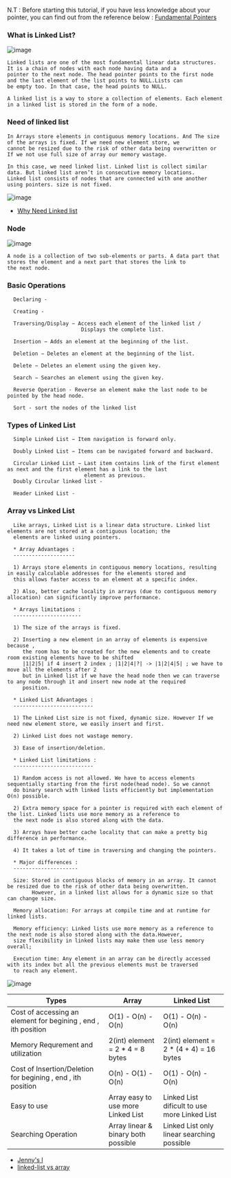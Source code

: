 N.T : Before starting this tutorial, if you have less knowledge about your pointer, you can find out from the reference below :
[Fundamental Pointers](https://github.com/PaponAhasan/Data-Structures-and-Algorithms/blob/69c48649a4a7356c686925ee1751fedb2028df21/Fundamental/Pointers/Pointers.md)


### What is Linked List?

![image](https://user-images.githubusercontent.com/59710234/155120811-c06d17cc-7271-4cae-825e-d5b715a54496.png)

```
Linked lists are one of the most fundamental linear data structures. It is a chain of nodes with each node having data and a 
pointer to the next node. The head pointer points to the first node and the last element of the list points to NULL.Lists can 
be empty too. In that case, the head points to NULL.

A linked list is a way to store a collection of elements. Each element in a linked list is stored in the form of a node.
```

### Need of linked list 
```
In Arrays store elements in contiguous memory locations. And The size of the arrays is fixed. If we need new element store, we 
cannot be resized due to the risk of other data being overwritten or If we not use full size of array our memory wastage.

In this case, we need linked list. Linked list is collect similar data. But linked list aren’t in consecutive memory locations.
Linked list consists of nodes that are connected with one another using pointers. size is not fixed.
```
![image](https://user-images.githubusercontent.com/59710234/174536036-5ea30ba3-f020-4cc2-b878-1ed8f81df9a6.png)

- [Why Need Linked list](https://www.youtube.com/watch?v=dmb1i4oN5oE&list=PLdo5W4Nhv31bbKJzrsKfMpo_grxuLl8LU&index=7)

### Node

![image](https://user-images.githubusercontent.com/59710234/155120216-bdeecd3f-ba61-4064-bec9-012bf8c6511e.png)

```
A node is a collection of two sub-elements or parts. A data part that stores the element and a next part that stores the link to 
the next node.
```
### Basic Operations
```
  Declaring - 
  
  Creating - 
  
  Traversing/Display − Access each element of the linked list / 
                        Displays the complete list.
  
  Insertion − Adds an element at the beginning of the list.

  Deletion − Deletes an element at the beginning of the list.
  
  Delete − Deletes an element using the given key.

  Search − Searches an element using the given key.
  
  Reverse Operation - Reverse an element make the last node to be pointed by the head node.
  
  Sort - sort the nodes of the linked list
```
### Types of Linked List
```
  Simple Linked List − Item navigation is forward only.

  Doubly Linked List − Items can be navigated forward and backward.

  Circular Linked List − Last item contains link of the first element as next and the first element has a link to the last 
                         element as previous.
  Doubly Circular linked list - 
  
  Header Linked List - 
```

### Array vs Linked List
```
  Like arrays, Linked List is a linear data structure. Linked list elements are not stored at a contiguous location; the 
  elements are linked using pointers.

  * Array Advantages :
  --------------------
  
  1) Arrays store elements in contiguous memory locations, resulting in easily calculable addresses for the elements stored and 
  this allows faster access to an element at a specific index.
  
  2) Also, better cache locality in arrays (due to contiguous memory allocation) can significantly improve performance.

  * Arrays limitations :
  ----------------------
  
  1) The size of the arrays is fixed.
  
  2) Inserting a new element in an array of elements is expensive because ,
     the room has to be created for the new elements and to create room existing elements have to be shifted 
     |1|2|5| if 4 insert 2 index ; |1|2|4|?| -> |1|2|4|5| ; we have to move all the elements after 2
     but in Linked list if we have the head node then we can traverse to any node through it and insert new node at the required
     position.

  * Linked List Advantages :
  --------------------------
  
  1) The Linked List size is not fixed, dynamic size. However If we need new element store, we easily insert and first.
  
  2) Linked List does not wastage memory.
  
  3) Ease of insertion/deletion.
  
  * Linked List limitations :
  --------------------------

  1) Random access is not allowed. We have to access elements sequentially starting from the first node(head node). So we cannot 
  do binary search with linked lists efficiently but implementation O(n) possible.
     
  2) Extra memory space for a pointer is required with each element of the list. Linked lists use more memory as a reference to 
  the next node is also stored along with the data.
     
  3) Arrays have better cache locality that can make a pretty big difference in performance.
  
  4) It takes a lot of time in traversing and changing the pointers.

  * Major differences :
  ---------------------
  
  Size: Stored in contiguous blocks of memory in an array. It cannot be resized due to the risk of other data being overwritten.
        However, in a linked list allows for a dynamic size so that can change size.
        
  Memory allocation: For arrays at compile time and at runtime for linked lists.
  
  Memory efficiency: Linked lists use more memory as a reference to the next node is also stored along with the data.However, 
  size flexibility in linked lists may make them use less memory overall;
  
  Execution time: Any element in an array can be directly accessed with its index but all the previous elements must be traversed
  to reach any element.
```
![image](https://user-images.githubusercontent.com/59710234/174722396-c01067bb-6a6a-416c-b1e0-677e516c4da4.png)

|  Types                                                         | Array                              | Linked List                                 |
| -------------------------------------------------------------- | ---------------------------------- | ------------------------------------------- |
| Cost of accessing an element for begining , end , ith position | O(1) - O(n) - O(n)                 | O(1) - O(n) - O(n)                          |
| Memory Requrement and utilization                              | 2(int) element = 2 * 4 = 8 bytes   | 2(int) element = 2 * (4 + 4) = 16 bytes     |            
| Cost of Insertion/Deletion for begining , end , ith position   | O(n) - O(1) - O(n)                 | O(1) - O(n) - O(n)                          |
| Easy to use                                                    | Array easy to use more Linked List | Linked List dificult to use more Linked List|
| Searching Operation                                            | Array linear & binary both possible| Linked List only linear searching possible  |

- [Jenny's l](https://www.youtube.com/watch?v=qauEA64G1Ds&list=PLdo5W4Nhv31bbKJzrsKfMpo_grxuLl8LU&index=9)
- [linked-list vs array](https://www.geeksforgeeks.org/linked-list-vs-array/)
